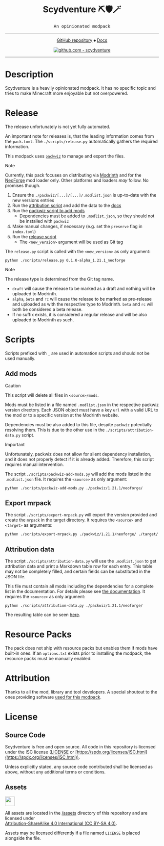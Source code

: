 <div align="center">

# Scydventure ⛏🛡🪄

<samp>An opinionated modpack</samp>

---

[GitHub repository](https://github.com/scyfar/scydventure)
⏺
[Docs](https://scyfar.github.io/scydventure/)

[![github.com - scydventure](https://img.shields.io/github/v/release/scyfar/scydventure?label=%20&logo=github)](https://github.com/scyfar/scydventure/releases/latest)

---

</div>

# Description

Scydventure is a heavily opinionated modpack.
It has no specific topic and tries to make Minecraft more enjoyable but not overpowered.

# Release

The release unfortunately is not yet fully automated.

An important note for releases is, that the leading information comes from the `pack.toml`.
The `./scripts/release.py` automatically gathers the required information.

This modpack uses [`packwiz`][packwiz] to manage and export the files.

> [!NOTE]
> Currently, this pack focuses on distributing via [Modrinth](https://modrinth.com/) and for the
> [NeoForge](https://neoforged.net/) mod loader only.
> Other platforms and loaders _may_ follow. No promises though.

1. Ensure the `./packwiz/[...]/[...]/.modlist.json` is up-to-date with the new versions entries
2. Run the [attribution script](./scripts/attribution-data.py) and add the data to the
   [docs](./docs/src/attribution.md)
3. Run the [packwiz script to add mods](./scripts/packwiz-add-mods.py)
   - Dependencies must be added to `.modlist.json`, so they should not be installed with `packwiz`
4. Make manual changes, if necessary (e.g. set the `preserve` flag in `index.toml`)
5. Run the [release script](./scripts/release.py)
   - The `<new_version>` argument will be used as Git tag

The `release.py` script is called with the `<new_version>` as only argument:

```shell
python ./scripts/release.py 0.1.0-alpha_1.21.1_neoforge
```

> [!NOTE]
> The release type is determined from the Git tag name.
>
> - `draft` will cause the release to be marked as a draft and nothing will be uploaded to Modrinth.
> - `alpha`, `beta` and `rc` will cause the release to be marked as pre-release and uploaded as
>   with the respective type to Modrinth. `beta` and `rc` will both be considered a beta release.
> - If no suffix exists, it is considered a regular release and will be also uploaded to Modrinth as
>   such.

# Scripts

Scripts prefixed with `_` are used in automation scripts and should not be used manually.

## Add mods

> [!CAUTION]
> This script will delete all files in `<source>/mods`.

Mods must be listed in a file named `.modlist.json` in the respective packwiz version directory.
Each JSON object must have a key `url` with a valid URL to the mod or to a specific version at the
Modrinth website.

Dependencies must be also added to this file, despite `packwiz` potentially resolving them. This is
due to the other use in the `./scripts/attribution-data.py` script.

> [!IMPORTANT]
> Unfortunately, packwiz does not allow for silent dependency installation, and it does not properly
> detect if it is already added.
> Therefore, this script requires manual intervention.

The script `./scripts/packwiz-add-mods.py` will add the mods listed in the `.modlist.json` file.
It requires the `<source>` as only argument:

```shell
python ./scripts/packwiz-add-mods.py ./packwiz/1.21.1/neoforge/
```

## Export mrpack

The script `./scripts/export-mrpack.py` will export the version provided and create the
`mrpack` in the target directory. It requires the `<source>` and `<target>` as arguments:

```shell
python ./scripts/export-mrpack.py ./packwiz/1.21.1/neoforge/ ./target/
```

## Attribution data

The script `./scripts/attribution-data.py` will use the `.modlist.json` to get attribution data and
print a Markdown table row for each entry.
This table may not be completely filled, and certain fields can be substituted in the JSON file.

This file must contain all mods including the dependencies for a complete list in the documentation.
For details please see
[the documentation](https://scyfar.github.io/scydventure/dev-notes.html#modlistjson).
It requires the `<source>` as only argument:

```shell
python ./scripts/attribution-data.py ./packwiz/1.21.1/neoforge/
```

The resulting table can be seen [here](https://scyfar.github.io/scydventure/attribution.html).

# Resource Packs

The pack does not ship with resource packs but enables them if mods have built-in ones.
If an `options.txt` exists prior to installing the modpack, the resource packs must be manually
enabled.

# Attribution

Thanks to all the mod, library and tool developers. A special shoutout to the ones providing
software [used for this modpack](https://scyfar.github.io/scydventure/attribution.html).

# License

## Source Code

Scydventure is free and open source. All code in this repository is licensed under
the ISC license ([LICENSE](LICENSE) or
[https://spdx.org/licenses/ISC.html](https://spdx.org/licenses/ISC.html)).

Unless explicitly stated, any source code contributed shall be licensed as above, without any
additional terms or conditions.

## Assets

<img src="https://licensebuttons.net/l/by-sa/4.0/88x31.png" height="31" />

All assets are located in the [/assets](/assets) directory of this repository and are licensed under \
[Attribution-ShareAlike 4.0 International (CC BY-SA 4.0)](https://creativecommons.org/licenses/by-sa/4.0/).

Assets may be licensed differently if a file named `LICENSE` is placed alongside the file.

<!-- link references -->

[packwiz]: https://packwiz.infra.link/
